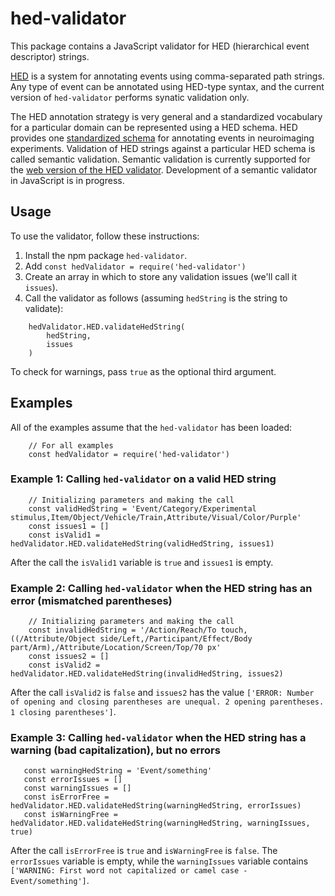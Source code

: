 # hed-validator

This package contains a JavaScript validator for HED (hierarchical event descriptor) strings.

[HED](http://www.hedtags.org/) is a system for annotating events using comma-separated path strings. Any type of event can be annotated using HED-type syntax, and the current version of `hed-validator` performs synatic validation only. 

The HED annotation strategy is very general and a standardized vocabulary for a particular domain can be represented using a HED schema. HED provides one [standardized schema](https://github.com/BigEEGConsortium/HED-schema/wiki/HED-Schema) for annotating events in neuroimaging experiments. Validation of HED strings against a particular HED schema is called semantic validation. Semantic validation is currently supported for the [web version of the HED validator](http://visual.cs.utsa.edu/hed). Development of a semantic validator in JavaScript is in progress.

## Usage

To use the validator, follow these instructions:

1. Install the npm package `hed-validator`.
1. Add `const hedValidator = require('hed-validator')`
1. Create an array in which to store any validation issues (we'll call it `issues`).
1. Call the validator as follows (assuming `hedString` is the string to validate):

```
    hedValidator.HED.validateHedString(
        hedString,
        issues
    )
```

To check for warnings, pass `true` as the optional third argument.

## Examples

All of the examples assume that the `hed-validator` has been loaded:

```
    // For all examples
    const hedValidator = require('hed-validator')
```

### Example 1: Calling `hed-validator` on a valid HED string

```
    // Initializing parameters and making the call
    const validHedString = 'Event/Category/Experimental stimulus,Item/Object/Vehicle/Train,Attribute/Visual/Color/Purple'
    const issues1 = []
    const isValid1 = hedValidator.HED.validateHedString(validHedString, issues1)
 ```
 
 After the call the `isValid1` variable is `true` and `issues1` is empty.
  
### Example 2: Calling `hed-validator` when the HED string has an error (mismatched parentheses)

```
    // Initializing parameters and making the call
    const invalidHedString = '/Action/Reach/To touch,((/Attribute/Object side/Left,/Participant/Effect/Body part/Arm),/Attribute/Location/Screen/Top/70 px'
    const issues2 = []
    const isValid2 = hedValidator.HED.validateHedString(invalidHedString, issues2)
 ```
 
 After the call `isValid2` is `false` and `issues2` has the value `['ERROR: Number of opening and closing parentheses are unequal. 2 opening parentheses. 1 closing parentheses']`.
 
 ### Example 3: Calling `hed-validator` when the HED string has a warning (bad capitalization), but no errors
 
 ```
    const warningHedString = 'Event/something'
    const errorIssues = []
    const warningIssues = []
    const isErrorFree = hedValidator.HED.validateHedString(warningHedString, errorIssues)
    const isWarningFree = hedValidator.HED.validateHedString(warningHedString, warningIssues, true)
 ```
 
 After the call `isErrorFree` is `true` and `isWarningFree` is `false`. The `errorIssues` variable is empty, while the `warningIssues` variable contains `['WARNING: First word not capitalized or camel case - Event/something']`.
```

